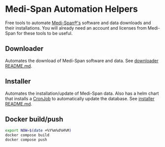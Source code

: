 # Medi-Span Automation Helpers

Free tools to automate [Medi-Span®'s](https://www.wolterskluwer.com/en/solutions/medi-span) software and data downloads and their installations. 
You will already need an account and licenses from Medi-Span for these tools to be useful.

## Downloader

Automates the download of Medi-Span software and data. See [downloader README.md](downloader/README.md).

## Installer

Automates the installation/update of Medi-Span data. Also has a helm chart that installs a [CronJob](installer/helm/cronjob/README.md) to automatically update the database. See [installer README.md](installer/README.md).

## Docker build/push
```bash
export NOW=$(date +%Y%m%d%H%M)
docker compose build
docker compose push
```